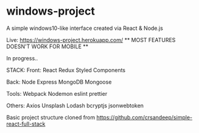 # windows-project
A simple windows10-like interface created via React &amp; Node.js

Live: https://windows-project.herokuapp.com/ 
** MOST FEATURES DOESN'T WORK FOR MOBILE **

In progress..

STACK: 
  Front:
    React
    Redux
    Styled Components
    
  Back:
    Node
    Express
    MongoDB
    Mongoose
    
  Tools:
    Webpack
    Nodemon
    eslint
    prettier
    
  Others:
    Axios
    Unsplash
    Lodash
    bcryptjs
    jsonwebtoken

Basic project structure cloned from https://github.com/crsandeep/simple-react-full-stack
